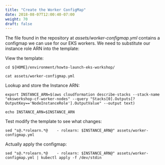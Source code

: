 ```yaml
---
title: "Create the Worker ConfigMap"
date: 2018-08-07T12:00:40-07:00
weight: 70
draft: false
---
```


The file found in the repository at *assets/worker-configmap.yml* contains a
configmap we can use for our EKS workers. We need to substitute our instance
role ARN into the template:

View the template:
```
cd ${HOME}/environment/howto-launch-eks-workshop/

cat assets/worker-configmap.yml
```
Lookup and store the Instance ARN:
```
export INSTANCE_ARN=$(aws cloudformation describe-stacks --stack-name "eksworkshop-cf-worker-nodes" --query "Stacks[0].Outputs[?OutputKey=='NodeInstanceRole'].OutputValue" --output text)

echo INSTANCE_ARN=$INSTANCE_ARN
```

Test modify the template to see what changes:
```
sed "s@.*rolearn.*@    - rolearn: $INSTANCE_ARN@" assets/worker-configmap.yml
```
Actually apply the configmap:
```
sed "s@.*rolearn.*@    - rolearn: $INSTANCE_ARN@" assets/worker-configmap.yml | kubectl apply -f /dev/stdin
```

